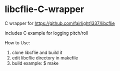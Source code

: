 # libcflie-C-wrapper
C wrapper for https://github.com/fairlight1337/libcflie

includes C example for logging pitch/roll

How to Use: <br>
1. clone libcflie and build it <br>
2. edit libcflie directory in makefile <br>
3. build example: $ make
